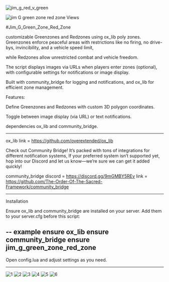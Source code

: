 ![jim_g_red_v_green](https://github.com/user-attachments/assets/4eed71ad-f79a-4d24-82a4-bba489dacbe9)

![jim G green zone red zone Views](https://komarev.com/ghpvc/?username=jimgordon20)

#Jim_G_Green_Zone_Red_Zone

customizable Greenzones and Redzones using ox_lib poly zones. 
Greenzones enforce peaceful areas with restrictions like no firing, no drive-bys, invincibility, and a vehicle speed limit, 

while Redzones allow unrestricted combat and vehicle freedom. 

The script displays  images via URLs when players enter zones (optional), 
with configurable settings for notifications or image display. 

Built with community_bridge for logging and notifications, 
and ox_lib for efficient zone management.

Features:

Define Greenzones and Redzones with custom 3D polygon coordinates.

Toggle between image display (via URL) or text notifications.

dependencies ox_lib and community_bridge.

----------------------------------------------------------------------------------------------------------------------------------------------------------------------------------------

ox_lib link = https://github.com/overextended/ox_lib

Check out Community Bridge! It’s packed with tons of integrations for different notification systems, 
If your preferred system isn’t supported yet, hop into our Discord and let us know—we’re sure we can get it added quickly!

community_bridge
discord = https://discord.gg/9mGMBY5REv
link = https://github.com/The-Order-Of-The-Sacred-Framework/community_bridge

----------------------------------------------------------------------------------------------------------------------------------------------------------------------------------------
Installation

Ensure ox_lib and community_bridge are installed on your server.
Add them to your server.cfg before this script:

-- example 
ensure ox_lib
ensure community_bridge
ensure jim_g_green_zone_red_zone
--

Open config.lua and adjust settings as you need.





------------------------------------


![1](https://github.com/user-attachments/assets/b524ca33-a781-4cf5-80e3-664648825787)
![2](https://github.com/user-attachments/assets/145ac77f-25b4-4011-939f-819675158984)
![3](https://github.com/user-attachments/assets/212fb4c8-16ca-43e9-b028-d9806a1effa8)
![4](https://github.com/user-attachments/assets/625f4b83-00fd-40bf-9674-919cd01a04fb)
![5](https://github.com/user-attachments/assets/d2ec05ed-080f-4854-94b1-fda53a5d0e52)
![6](https://github.com/user-attachments/assets/453d2ace-8909-41b2-a736-ffc576a14c62)




